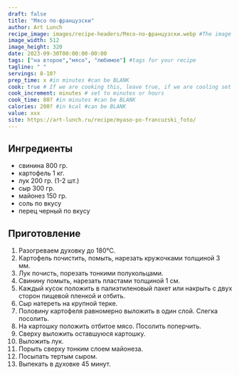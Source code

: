 ```yaml
---
draft: false
title: "Мясо по-французски"
author: Art Lunch
recipe_image: images/recipe-headers/Мясо-по-французски.webp #The image for your recipe
image_width: 512
image_height: 320
date: 2023-09-30T00:00:00-00:00
tags: ["на второе","мясо", "любимое"] #tags for your recipe
tagline: " "
servings: 8-10?
prep_time: x #in minutes #can be BLANK
cook: true # If we are cooking this, leave true, if we are cooling set to false
cook_increment: minutes # set to minutes or hours
cook_time: 80? #in minutes #can be BLANK
calories: 200? #in kcal #can be BLANK
value: xxx
site: https://art-lunch.ru/recipe/myaso-po-francuzski_foto/
---
```



## Ингредиенты
- свинина 800 гр.
- картофель 1 кг.
- лук 200 гр. (1-2 шт.)
- сыр 300 гр.
- майонез 150 гр.
- соль по вкусу 
- перец черный по вкусу
  
## Приготовление

1. Разогреваем духовку до 180°C.
2. Картофель почистить, помыть, нарезать кружочками толщиной 3 мм.
3. Лук почисть, порезать тонкими полукольцами.
4. Свинину помыть, нарезать пластами толщиной 1 см.
5. Каждый кусок положить в палиэтиленовый пакет или накрыть с двух сторон пищевой пленкой и отбить.
6. Сыр натереть на крупной терке.
7. Половину картофеля равномерно выложить в один слой. Слегка посолить.
8. На картошку положить отбитое мясо. Посолить  поперчить.
9. Сверху выложить оставшуюся картошку.
10. Выложить лук.
11. Порыть сверху тонким слоем майонеза.
12. Посыпать тертым сыром.
13. Выпекать в духовке 45 минут.